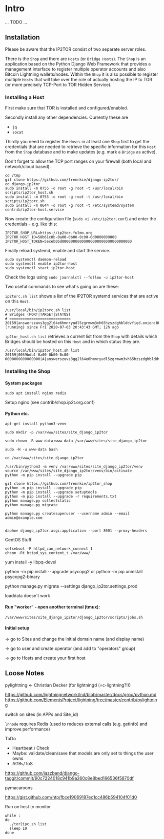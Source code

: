 # Intro

... TODO ...


## Installation

Please be aware that the IP2TOR consist of two separate server roles. 

There is the `Shop` and there are `Hosts` (or `Bridge Hosts`). The `Shop` is an application 
based on the Python Django Web Framework that provides a management interface to register 
multiple operator accounts and also Bitcoin Lightning wallets/nodes. Within the `Shop` it 
is also possible to register multiple `Hosts` that will take over the role of actually 
hosting the IP to TOR (or more precisely TCP-Port to TOR Hidden Service).

### Installing a Host

First make sure that TOR is installed and configured/enabled. 

Secondly install any other dependencies. Currently these are
 
* `jq`
* `socat`

Thirdly you need to register the `Hosts` in at least one `Shop` first to get the credentials
that are needed to retrieve the specific information for this `Host` from the `Shop` database
and to make updates (e.g. mark a `Bridge` as active).

Don't forget to allow the TCP port ranges on your firewall (both local and network/cloud based).

```
cd /tmp
git clone https://github.com/frennkie/django-ip2tor/
cd django-ip2tor
sudo install -m 0755 -o root -g root -t /usr/local/bin scripts/ip2tor_host.sh
sudo install -m 0755 -o root -g root -t /usr/local/bin scripts/ip2torc.sh
sudo install -m 0644 -o root -g root -t /etc/systemd/system contrib/ip2tor-host.service
```

Now create the configuration file (`sudo vi /etc/ip2tor.conf`) and enter the credentials - e.g. like this:

```
IP2TOR_SHOP_URL=https://ip2tor.fulmo.org
IP2TOR_HOST_ID=58b61c0b-0a00-0b00-0c00-0d0000000000
IP2TOR_HOST_TOKEN=5eceb05d00000000000000000000000000000000
```

Finally reload systemd, enable and start the service.

```
sudo systemctl daemon-reload
sudo systemctl enable ip2tor-host
sudo systemctl start ip2tor-host
```

Check the logs using `sudo journalctl --follow -u ip2tor-host`

Two useful commands to see what's going on are these:

`ip2torc.sh list` shows a list of the IP2TOR systemd services that are active on this `Host`. 

```
/usr/local/bin/ip2torc.sh list
# Bridges (PORT|TARGET|STATUS)
# ============================
20159|answerszuvs3gg2l64e6hmnryudl5zgrmwm3vh65hzszdghblddvfiqd.onion:80|active (running) since Fri 2020-07-03 20:43:43 GMT; 12h ago
```

`ip2tor_host.sh list` retrieves a current list from the `Shop` with details which Bridges should 
be hosted on this `Host` and in which status they are. 

```
/usr/local/bin/ip2tor_host.sh list
20159|0059bdb1-0a00-0b00-0c00-0000000000000000|A|answerszuvs3gg2l64e6hmnryudl5zgrmwm3vh65hzszdghblddvfiqd.onion:80

```


### Installing the Shop



#### System packages

```
sudo apt install nginx redis
```

Setup nginx (see contrib/shop.ip2t.org.conf)


#### Python etc.

```
apt-get install python3-venv

sudo mkdir -p /var/www/sites/site_django_ip2tor

sudo chown -R www-data:www-data /var/www/sites/site_django_ip2tor

sudo -H -u www-data bash

cd /var/www/sites/site_django_ip2tor

/usr/bin/python3 -m venv /var/www/sites/site_django_ip2tor/venv
source /var/www/sites/site_django_ip2tor/venv/bin/activate
python -m pip install --upgrade pip

git clone https://github.com/frennkie/ip2tor_shop
python -m pip install --upgrade pip 
python -m pip install --upgrade setuptools
python -m pip install --upgrade -r requirements.txt
python manage.py collectstatic
python manage.py migrate

python manage.py createsuperuser --username admin --email admin@example.com


daphne django_ip2tor.asgi:application --port 8001 --proxy-headers

```

CentOS Stuff

```
setsebool -P httpd_can_network_connect 1
chcon -Rt httpd_sys_content_t /var/www/
```
 

yum install -y libpq-devel


python -m pip install --upgrade psycopg2
or
python -m pip uninstall psycopg2-binary


python manage.py migrate --settings django_ip2tor.settings_prod

loaddata doesn't work


#### Run "worker" - open another terminal (tmux):

```
/var/www/sites/site_django_ip2tor/django_ip2tor/scripts/jobs.sh
```

#### Initial setup

-> go to Sites and change the initial domain name (and display name)

-> go to user and create operator (and add to "operators" group)

-> go to Hosts and create your first host




## Loose Notes

pylightning <- Christian Decker (for lightningd (=c-lightning?!))

https://github.com/lightningnetwork/lnd/blob/master/docs/grpc/python.md
https://github.com/ElementsProject/lightning/tree/master/contrib/pylightning

switch on sites (in APPs and Site_id)

`lnnode` requires Redis (used to reduces external calls (e.g. getinfo) and improve performance)

ToDo

- Heartbeat / Check
- Maybe: validate/clean/save that models are only set to things the user owns
- AGBs/ToS

https://github.com/jazzband/django-taggit/commit/90c7224018c941b9a260c8e8bed166536f5870df


pymacaroons

https://gist.github.com/htp/fbce19069187ec1cc486b594104f01d0

Run on host to monitor

```
while :
do
  ./tor2ipc.sh list
  sleep 10
done
```